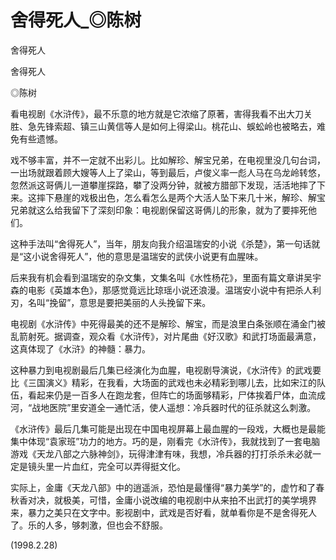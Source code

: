 # 舍得死人_◎陈树

舍得死人

舍得死人

◎陈树

看电视剧《水浒传》，最不乐意的地方就是它浓缩了原著，害得我看不出大刀关胜、急先锋索超、镇三山黄信等人是如何上得梁山。桃花山、蜈蚣岭也被略去，难免有些遗憾。

戏不够丰富，并不一定就不出彩儿。比如解珍、解宝兄弟，在电视里没几句台词，一出场就跟着顾大嫂等人上了梁山，等到最后，卢俊义率一彪人马在乌龙岭转悠，忽然派这哥俩儿一道攀崖探路，攀了没两分钟，就被方腊部下发现，活活地摔了下来。这摔下悬崖的戏极出色，怎么看怎么是两个大活人坠下来几十米，解珍、解宝兄弟就这么给我留下了深刻印象：电视剧保留这哥俩儿的形象，就为了要摔死他们。

这种手法叫“舍得死人”，当年，朋友向我介绍温瑞安的小说《杀楚》，第一句话就是“这小说舍得死人”，他的意思是温瑞安的武侠小说更有血腥味。

后来我有机会看到温瑞安的杂文集，文集名叫《水性杨花》，里面有篇文章讲吴宇森的电影《英雄本色》，那感觉竟远比琼瑶小说还浪漫。温瑞安小说中有把杀人利刃，名叫“挽留”，意思是要把美丽的人头挽留下来。

电视剧《水浒传》中死得最美的还不是解珍、解宝，而是浪里白条张顺在涌金门被乱箭射死。据调查，观众看《水浒传》，对片尾曲《好汉歌》和武打场面最满意，这真体现了《水浒》的神髓：暴力。

这种暴力到电视剧最后几集已经演化为血腥，电视剧导演说，《水浒传》的武戏要比《三国演义》精彩，在我看，大场面的武戏也未必精彩到哪儿去，比如宋江的队伍，看起来仍是一百多人在跑龙套，但阵亡的场面够精彩，尸体挨着尸体，血流成河，“战地医院”里安道全一通忙活，使人遥想：冷兵器时代的征杀就这么刺激。

《水浒传》最后几集可能是出现在中国电视屏幕上最血腥的一段戏，大概也是最能集中体现“袁家班”功力的地方。巧的是，刚看完《水浒传》，我就找到了一套电脑游戏《天龙八部之六脉神剑》，玩得津津有味，我想，冷兵器的打打杀杀未必就一定是镜头里一片血红，完全可以弄得挺文化。

实际上，金庸《天龙八部》中的逍遥派，恐怕是最懂得“暴力美学”的，虚竹和了春秋香对决，就极美，可惜，金庸小说改编的电视剧中从来拍不出武打的美学境界来，暴力之美只在文字中。影视剧中，武戏是否好看，就单看你是不是舍得死人了。乐的人多，够刺激，但也会不舒服。

(1998.2.28)